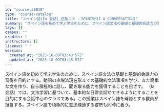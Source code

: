 ```yaml
---
id: "course:20019"
type: "course-catalog"
title: "スペイン語(Ia 会話)_逆転コマ ／SPANISH(I A CONVERSATION)"
summary: "スペイン語を初めて学ぶ学生のために、スペイン語文法の基礎と基礎的会話力の習得を目的とする。動詞の直説法現在形までの基礎的文法事項を学び、また簡単な文を作り、自ら積極的に話し、聞き取る能力を獲得することを目ざす。 （Ⅰa 会話）では、文法学習…"
tags: []
campus: ""
credits: 1
instructors: []
license: " "
version:
  created_at: "2025-10-09T03:48:57Z"
  updated_at: "2025-10-09T03:48:57Z"
---
```


スペイン語を初めて学ぶ学生のために、スペイン語文法の基礎と基礎的会話力の習得を目的とする。動詞の直説法現在形までの基礎的文法事項を学び、また簡単な文を作り、自ら積極的に話し、聞き取る能力を獲得することを目ざす。 （Ⅰa 会話）では、文法学習に基づいて、基本的な日常会話ができるようにすることを目的にする会話中心のクラスである。この授業はスペイン語を母語とする教員が担当する。スペイン語で積極的に意思疎通する姿勢も同時に養う。
